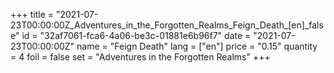 +++
title = "2021-07-23T00:00:00Z_Adventures_in_the_Forgotten_Realms_Feign_Death_[en]_false"
id = "32af7061-fca6-4a06-be3c-01881e6b96f7"
date = "2021-07-23T00:00:00Z"
name = "Feign Death"
lang = ["en"]
price = "0.15"
quantity = 4
foil = false
set = "Adventures in the Forgotten Realms"
+++
